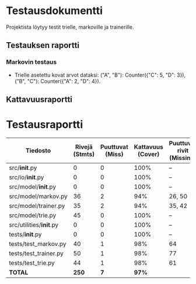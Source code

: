 # Testausdokumentti

Projektista löytyy testit trielle, markoville ja trainerille.

## Testauksen raportti

### Markovin testaus
* Trielle asetettu kovat arvot dataksi: ("A", "B"): Counter({"C": 5, "D": 3}), ("B", "C"): Counter({"A": 2, "D": 4}). 


## Kattavuusraportti

# Testausraportti


| Tiedosto                     | Rivejä (Stmts) | Puuttuvat (Miss) | Kattavuus (Cover) | Puuttuvat rivit (Missing) |
|-------------------------------|----------------|------------------|-------------------|----------------------------|
| src/__init__.py               | 0              | 0                | 100%              | –                          |
| src/io/__init__.py            | 0              | 0                | 100%              | –                          |
| src/model/__init__.py         | 0              | 0                | 100%              | –                          |
| src/model/markov.py           | 36             | 2                | 94%               | 26, 50                     |
| src/model/trainer.py          | 35             | 2                | 94%               | 35, 42                     |
| src/model/trie.py             | 45             | 0                | 100%              | –                          |
| src/utilities/__init__.py     | 0              | 0                | 100%              | –                          |
| tests/__init__.py             | 0              | 0                | 100%              | –                          |
| tests/test_markov.py          | 40             | 1                | 98%               | 64                         |
| tests/test_trainer.py         | 50             | 1                | 98%               | 77                         |
| tests/test_trie.py            | 44             | 1                | 98%               | 61                         |
| **TOTAL**                     | **250**        | **7**            | **97%**           |                            |